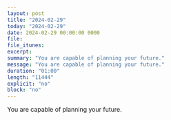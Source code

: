 ```yaml
---
layout: post
title: "2024-02-29"
today: "2024-02-29"
date: 2024-02-29 00:00:00 0000
file:
file_itunes:
excerpt:
summary: "You are capable of planning your future."
message: "You are capable of planning your future."
duration: "01:00"
length: "11444"
explicit: "no"
block: "no"
---
```

You are capable of planning your future.

